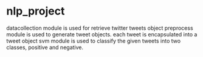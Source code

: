 # nlp_project

datacollection module is used for retrieve twitter tweets object
preprocess module is used to generate tweet objects. each tweet is encapsulated into a tweet object
svm module is used to classify the given tweets into two classes, positive and negative.

